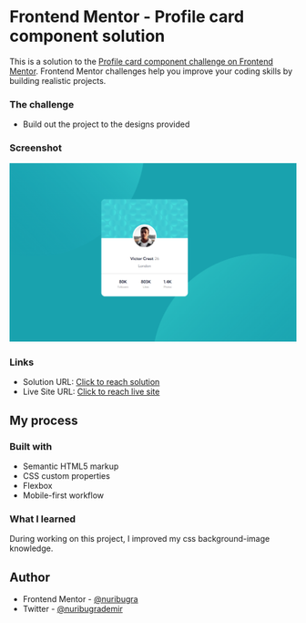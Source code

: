 # Frontend Mentor - Profile card component solution

This is a solution to the [Profile card component challenge on Frontend Mentor](https://www.frontendmentor.io/challenges/profile-card-component-cfArpWshJ). Frontend Mentor challenges help you improve your coding skills by building realistic projects. 

### The challenge

- Build out the project to the designs provided

### Screenshot

![](./screenshot.png)

### Links

- Solution URL: [Click to reach solution](https://www.frontendmentor.io/solutions/profile-card-component-css-flexbox-DA0el2WrZs)
- Live Site URL: [Click to reach live site](https://radiant-elf-5a23c3.netlify.app/)

## My process

### Built with

- Semantic HTML5 markup
- CSS custom properties
- Flexbox
- Mobile-first workflow

### What I learned

During working on this project, I improved my css background-image knowledge.

## Author

- Frontend Mentor - [@nuribugra](https://www.frontendmentor.io/profile/nuribugra)
- Twitter - [@nuribugrademir](https://www.twitter.com/nuribugrademir)


